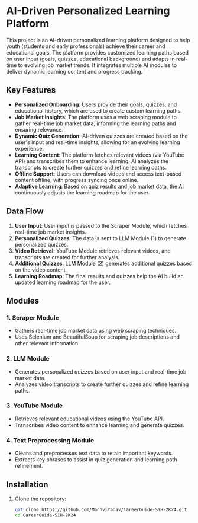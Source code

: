 # AI-Driven Personalized Learning Platform

This project is an AI-driven personalized learning platform designed to help youth (students and early professionals) achieve their career and educational goals. The platform provides customized learning paths based on user input (goals, quizzes, educational background) and adapts in real-time to evolving job market trends. It integrates multiple AI modules to deliver dynamic learning content and progress tracking.

## Key Features

- **Personalized Onboarding**: Users provide their goals, quizzes, and educational history, which are used to create custom learning paths.
- **Job Market Insights**: The platform uses a web scraping module to gather real-time job market data, informing the learning paths and ensuring relevance.
- **Dynamic Quiz Generation**: AI-driven quizzes are created based on the user's input and real-time insights, allowing for an evolving learning experience.
- **Learning Content**: The platform fetches relevant videos (via YouTube API) and transcribes them to enhance learning. AI analyzes the transcripts to create further quizzes and refine learning paths.
- **Offline Support**: Users can download videos and access text-based content offline, with progress syncing once online.
- **Adaptive Learning**: Based on quiz results and job market data, the AI continuously adjusts the learning roadmap for the user.

## Data Flow

1. **User Input**: User input is passed to the Scraper Module, which fetches real-time job market insights.
2. **Personalized Quizzes**: The data is sent to LLM Module (1) to generate personalized quizzes.
3. **Video Retrieval**: YouTube Module retrieves relevant videos, and transcripts are created for further analysis.
4. **Additional Quizzes**: LLM Module (2) generates additional quizzes based on the video content.
5. **Learning Roadmap**: The final results and quizzes help the AI build an updated learning roadmap for the user.

## Modules

### 1. Scraper Module
- Gathers real-time job market data using web scraping techniques.
- Uses Selenium and BeautifulSoup for scraping job descriptions and other relevant information.

### 2. LLM Module
- Generates personalized quizzes based on user input and real-time job market data.
- Analyzes video transcripts to create further quizzes and refine learning paths.

### 3. YouTube Module
- Retrieves relevant educational videos using the YouTube API.
- Transcribes video content to enhance learning and generate quizzes.

### 4. Text Preprocessing Module
- Cleans and preprocesses text data to retain important keywords.
- Extracts key phrases to assist in quiz generation and learning path refinement.

## Installation

1. Clone the repository:
   ```bash
   git clone https://github.com/ManhviYadav/CareerGuide-SIH-2K24.git
   cd CareerGuide-SIH-2K24
